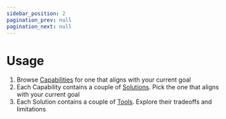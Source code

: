 ```yaml
---
sidebar_position: 2
pagination_prev: null
pagination_next: null
---
```


# Usage

1. Browse [Capabilities](./capabilities/index.md) for one that aligns with your current goal
2. Each Capability contains a couple of [Solutions](./solutions/index.md). Pick the one that aligns with your current goal
3. Each Solution contains a couple of [Tools](./tools/index.md). Explore their tradeoffs and limitations
